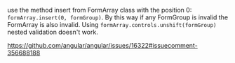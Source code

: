use the method insert from FormArray class with the position 0: `formArray.insert(0, formGroup)`. By this way if any FormGroup is invalid the FormArray is also invalid. Using `formArray.controls.unshift(formGroup)` nested validation doesn't work.

https://github.com/angular/angular/issues/16322#issuecomment-356688188
